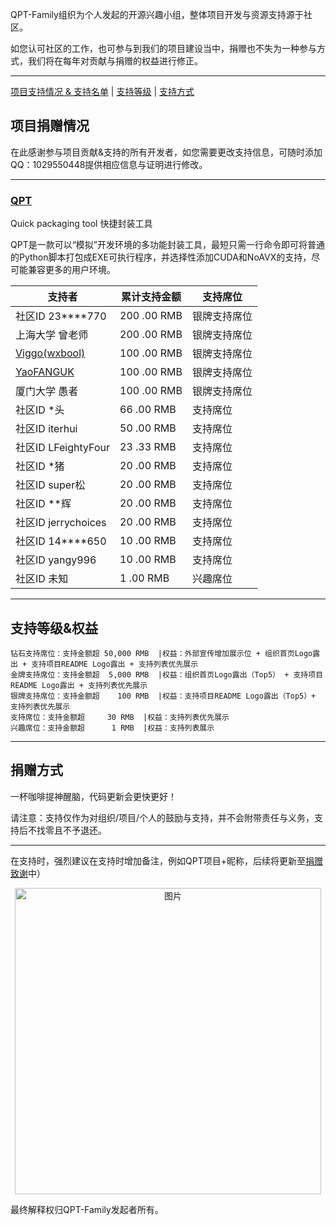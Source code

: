 QPT-Family组织为个人发起的开源兴趣小组，整体项目开发与资源支持源于社区。  

如您认可社区的工作，也可参与到我们的项目建设当中，捐赠也不失为一种参与方式，我们将在每年对贡献与捐赠的权益进行修正。  

---

[项目支持情况 & 支持名单](https://github.com/QPT-Family/.github/blob/%E5%BC%80%E5%8F%91%E5%88%86%E6%94%AF/%E6%8D%90%E8%B5%A0%E8%87%B4%E8%B0%A2.MD#%E9%A1%B9%E7%9B%AE%E6%8D%90%E8%B5%A0%E6%83%85%E5%86%B5) | [支持等级](https://github.com/QPT-Family/.github/blob/%E5%BC%80%E5%8F%91%E5%88%86%E6%94%AF/%E6%8D%90%E8%B5%A0%E8%87%B4%E8%B0%A2.MD#%E8%B5%9E%E5%8A%A9%E7%AD%89%E7%BA%A7%E6%9D%83%E7%9B%8A) | [支持方式](https://github.com/QPT-Family/.github/blob/%E5%BC%80%E5%8F%91%E5%88%86%E6%94%AF/%E6%8D%90%E8%B5%A0%E8%87%B4%E8%B0%A2.MD#%E8%B5%9E%E5%8A%A9%E7%AD%89%E7%BA%A7%E6%9D%83%E7%9B%8A)

## 项目捐赠情况

在此感谢参与项目贡献&支持的所有开发者，如您需要更改支持信息，可随时添加QQ：1029550448提供相应信息与证明进行修改。

---

### [QPT](https://github.com/QPT-Family/QPT) 

Quick packaging tool 快捷封装工具

QPT是一款可以“模拟”开发环境的多功能封装工具，最短只需一行命令即可将普通的Python脚本打包成EXE可执行程序，并选择性添加CUDA和NoAVX的支持，尽可能兼容更多的用户环境。

| 支持者 | 累计支持金额 | 支持席位 |
| --- | --- | --- |
| 社区ID 23\*\*\*\*770 | 200 .00 RMB | 银牌支持席位 |
| 上海大学 曾老师 | 200 .00 RMB | 银牌支持席位 |
| [Viggo(wxbool)](https://github.com/wxbool) | 100 .00 RMB | 银牌支持席位 |
| [YaoFANGUK](https://github.com/YaoFANGUK) | 100 .00 RMB | 银牌支持席位 |
| 厦门大学 愚者 | 100 .00 RMB | 银牌支持席位 |
| 社区ID \*头 | 66 .00 RMB | 支持席位 |
| 社区ID iterhui | 50 .00 RMB | 支持席位 |
| 社区ID LFeightyFour | 23 .33 RMB | 支持席位 |
| 社区ID \*猪 | 20 .00 RMB | 支持席位 |
| 社区ID super松 | 20 .00 RMB | 支持席位 |
| 社区ID \*\*辉 | 20 .00 RMB | 支持席位 |
| 社区ID jerrychoices | 20 .00 RMB | 支持席位 |
| 社区ID 14\*\*\*\*650 | 10 .00 RMB | 支持席位 |
| 社区ID yangy996 | 10 .00 RMB | 支持席位 |
| 社区ID 未知 | 1 .00 RMB | 兴趣席位 |


---

## 支持等级&权益
```
钻石支持席位：支持金额超 50,000 RMB  |权益：外部宣传增加展示位 + 组织首页Logo露出 + 支持项目README Logo露出 + 支持列表优先展示  
金牌支持席位：支持金额超  5,000 RMB  |权益：组织首页Logo露出（Top5） + 支持项目README Logo露出 + 支持列表优先展示  
银牌支持席位：支持金额超    100 RMB  |权益：支持项目README Logo露出（Top5）+ 支持列表优先展示  
支持席位：支持金额超     30 RMB  |权益：支持列表优先展示  
兴趣席位：支持金额超      1 RMB  |权益：支持列表展示
```

---

## 捐赠方式

一杯咖啡提神醒脑，代码更新会更快更好！  

请注意：支持仅作为对组织/项目/个人的鼓励与支持，并不会附带责任与义务，支持后不找零且不予退还。

---

在支持时，强烈建议在支持时增加备注，例如QPT项目+昵称，后续将更新至[捐赠致谢](https://github.com/QPT-Family/.github/blob/%E5%BC%80%E5%8F%91%E5%88%86%E6%94%AF/%E6%8D%90%E8%B5%A0%E8%87%B4%E8%B0%A2.MD)中）  
<div align=center><img width="490" alt="图片" src="https://cdn.jsdelivr.net/gh/GT-ZhangAcer/GT-ZhangAcer/d.jpg"></div>

最终解释权归QPT-Family发起者所有。
